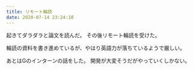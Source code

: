 ```yaml
---
title: リモート輪読
date: 2020-07-14 23:24:18
---
```


起きてダラダラと論文を読んだ。
その後リモート輪読を受けた。

輪読の資料を書き進めているが、やはり英語力が落ちているようで厳しい。

あとはGのインターンの話をした。
開発が大変そうだがやっていくしかない。
